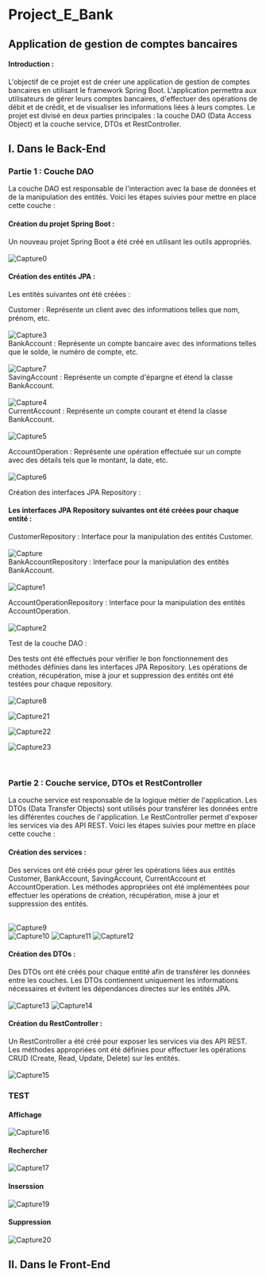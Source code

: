 # Project_E_Bank

<h2>Application de gestion de comptes bancaires</h2>

<h4>Introduction :</h4>
L'objectif de ce projet est de créer une application de gestion de comptes bancaires en utilisant le framework Spring Boot. L'application permettra aux utilisateurs de gérer leurs comptes bancaires, d'effectuer des opérations de débit et de crédit, et de visualiser les informations liées à leurs comptes. Le projet est divisé en deux parties principales : la couche DAO (Data Access Object) et la couche service, DTOs et RestController.
<h2>I. Dans le Back-End</h2>
<h3>Partie 1 : Couche DAO</h3>
La couche DAO est responsable de l'interaction avec la base de données et de la manipulation des entités. Voici les étapes suivies pour mettre en place cette couche :

<h4>Création du projet Spring Boot :</h4>

Un nouveau projet Spring Boot a été créé en utilisant les outils appropriés.<br><br>
![Capture0](https://github.com/RACHADDOUlFIKAR/Project_E_Bank/assets/97551741/1fdd49d4-b9f2-41e8-aa73-d731e303c634)
<h4>Création des entités JPA :</h4>

Les entités suivantes ont été créées :

Customer : Représente un client avec des informations telles que nom, prénom, etc.<br><br>
![Capture3](https://github.com/RACHADDOUlFIKAR/Project_E_Bank/assets/97551741/4677e01c-0a49-4cd1-a0c0-001a1f88df21)<br>
BankAccount : Représente un compte bancaire avec des informations telles que le solde, le numéro de compte, etc.<br><br>
![Capture7](https://github.com/RACHADDOUlFIKAR/Project_E_Bank/assets/97551741/660a6101-3420-40c7-8b8c-2f6abbd3019e)<br>
SavingAccount : Représente un compte d'épargne et étend la classe BankAccount.<br><br>
![Capture4](https://github.com/RACHADDOUlFIKAR/Project_E_Bank/assets/97551741/98037977-f9df-41ee-a5fe-d7ea8c115ba5)<br>
CurrentAccount : Représente un compte courant et étend la classe BankAccount.<br><br>
![Capture5](https://github.com/RACHADDOUlFIKAR/Project_E_Bank/assets/97551741/39eb11fc-0b4d-4112-b65a-cf75e9105ce6)<br>

AccountOperation : Représente une opération effectuée sur un compte avec des détails tels que le montant, la date, etc.<br><br>
![Capture6](https://github.com/RACHADDOUlFIKAR/Project_E_Bank/assets/97551741/1ebf2513-5c21-4858-aaf2-d8201d6db2c4)

Création des interfaces JPA Repository :
<h4>Les interfaces JPA Repository suivantes ont été créées pour chaque entité :</h4>

CustomerRepository : Interface pour la manipulation des entités Customer.<br><br>
![Capture](https://github.com/RACHADDOUlFIKAR/Project_E_Bank/assets/97551741/7418d4a4-b05d-4443-b96d-d6accc4ba5b1)<br>
BankAccountRepository : Interface pour la manipulation des entités BankAccount.<br><br>
![Capture1](https://github.com/RACHADDOUlFIKAR/Project_E_Bank/assets/97551741/8100198f-7ce7-47ee-9679-696f1409a3b3)

AccountOperationRepository : Interface pour la manipulation des entités AccountOperation.<br><br>
![Capture2](https://github.com/RACHADDOUlFIKAR/Project_E_Bank/assets/97551741/d579479c-ee37-4c58-8428-02d93ef57305)


Test de la couche DAO :

Des tests ont été effectués pour vérifier le bon fonctionnement des méthodes définies dans les interfaces JPA Repository.
Les opérations de création, récupération, mise à jour et suppression des entités ont été testées pour chaque repository.<br><br>
![Capture8](https://github.com/RACHADDOUlFIKAR/Project_E_Bank/assets/97551741/a7bf43cc-e542-42b8-a405-3ae6f548357a)

![Capture21](https://github.com/RACHADDOUlFIKAR/Project_E_Bank/assets/97551741/e26b008b-2858-457a-a62d-33cef53fa5b7)

![Capture22](https://github.com/RACHADDOUlFIKAR/Project_E_Bank/assets/97551741/c978a851-e342-4f7b-9474-78bb7461c802)

![Capture23](https://github.com/RACHADDOUlFIKAR/Project_E_Bank/assets/97551741/9cd95cfb-338f-43bb-810e-6aa8c59bae74)

<br>
<h3>Partie 2 : Couche service, DTOs et RestController</h3>
La couche service est responsable de la logique métier de l'application. Les DTOs (Data Transfer Objects) sont utilisés pour transférer les données entre les différentes couches de l'application. Le RestController permet d'exposer les services via des API REST. Voici les étapes suivies pour mettre en place cette couche :<br>
<h4>Création des services :</h4>
Des services ont été créés pour gérer les opérations liées aux entités Customer, BankAccount, SavingAccount, CurrentAccount et AccountOperation.
Les méthodes appropriées ont été implémentées pour effectuer les opérations de création, récupération, mise à jour et suppression des entités.<br><br>

![Capture9](https://github.com/RACHADDOUlFIKAR/Project_E_Bank/assets/97551741/4fd4ccb4-c0cb-4f3d-8c88-e26467eead77)<br>
![Capture10](https://github.com/RACHADDOUlFIKAR/Project_E_Bank/assets/97551741/65b8d4eb-1f7b-406e-8177-53009430ceeb)
![Capture11](https://github.com/RACHADDOUlFIKAR/Project_E_Bank/assets/97551741/53ef90a4-6843-4792-813f-29647425b641)
![Capture12](https://github.com/RACHADDOUlFIKAR/Project_E_Bank/assets/97551741/54c7211c-b90c-4d46-bd66-671395c3e3b0)

<h4>Création des DTOs :</h4>

Des DTOs ont été créés pour chaque entité afin de transférer les données entre les couches.
Les DTOs contiennent uniquement les informations nécessaires et évitent les dépendances directes sur les entités JPA.<br><br>
![Capture13](https://github.com/RACHADDOUlFIKAR/Project_E_Bank/assets/97551741/2e4a6524-af61-4d88-af02-6639e1ffdca0)
![Capture14](https://github.com/RACHADDOUlFIKAR/Project_E_Bank/assets/97551741/0ba8bff9-8d90-44b0-b105-24f0d6caaa0d)

<h4>Création du RestController :</h4>

Un RestController a été créé pour exposer les services via des API REST.
Les méthodes appropriées ont été définies pour effectuer les opérations CRUD (Create, Read, Update, Delete) sur les entités.<br>
<br>
![Capture15](https://github.com/RACHADDOUlFIKAR/Project_E_Bank/assets/97551741/366fdd12-1d4b-4ecf-9c50-022ecabbc585)
<h3>TEST</h3>
<h4>Affichage</h4>

![Capture16](https://github.com/RACHADDOUlFIKAR/Project_E_Bank/assets/97551741/9fa4eefc-f2bd-4abf-837e-72da30234367)

<h4>Rechercher</h4>

![Capture17](https://github.com/RACHADDOUlFIKAR/Project_E_Bank/assets/97551741/ae44055f-ebbc-4ae3-b798-dfc67a56a100)

<h4>Inserssion</h4>

![Capture19](https://github.com/RACHADDOUlFIKAR/Project_E_Bank/assets/97551741/44ab4255-f223-4817-891d-2dedc14dba7c)

<h4>Suppression</h4>

![Capture20](https://github.com/RACHADDOUlFIKAR/Project_E_Bank/assets/97551741/a1cd77a3-3996-4360-b65f-a4aad7952002)
<h2>II. Dans le Front-End</h2>
